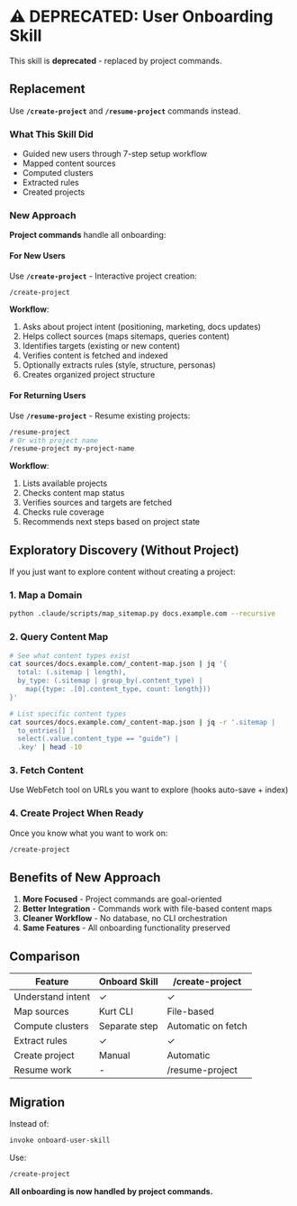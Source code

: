 # ⚠️ DEPRECATED: User Onboarding Skill

This skill is **deprecated** - replaced by project commands.

## Replacement

Use **`/create-project`** and **`/resume-project`** commands instead.

### What This Skill Did

- Guided new users through 7-step setup workflow
- Mapped content sources
- Computed clusters
- Extracted rules
- Created projects

### New Approach

**Project commands** handle all onboarding:

#### For New Users

Use **`/create-project`** - Interactive project creation:

```bash
/create-project
```

**Workflow**:
1. Asks about project intent (positioning, marketing, docs updates)
2. Helps collect sources (maps sitemaps, queries content)
3. Identifies targets (existing or new content)
4. Verifies content is fetched and indexed
5. Optionally extracts rules (style, structure, personas)
6. Creates organized project structure

#### For Returning Users

Use **`/resume-project`** - Resume existing projects:

```bash
/resume-project
# Or with project name
/resume-project my-project-name
```

**Workflow**:
1. Lists available projects
2. Checks content map status
3. Verifies sources and targets are fetched
4. Checks rule coverage
5. Recommends next steps based on project state

## Exploratory Discovery (Without Project)

If you just want to explore content without creating a project:

### 1. Map a Domain

```bash
python .claude/scripts/map_sitemap.py docs.example.com --recursive
```

### 2. Query Content Map

```bash
# See what content types exist
cat sources/docs.example.com/_content-map.json | jq '{
  total: (.sitemap | length),
  by_type: (.sitemap | group_by(.content_type) |
    map({type: .[0].content_type, count: length}))
}'

# List specific content types
cat sources/docs.example.com/_content-map.json | jq -r '.sitemap |
  to_entries[] |
  select(.value.content_type == "guide") |
  .key' | head -10
```

### 3. Fetch Content

Use WebFetch tool on URLs you want to explore (hooks auto-save + index)

### 4. Create Project When Ready

Once you know what you want to work on:
```bash
/create-project
```

## Benefits of New Approach

1. **More Focused** - Project commands are goal-oriented
2. **Better Integration** - Commands work with file-based content maps
3. **Cleaner Workflow** - No database, no CLI orchestration
4. **Same Features** - All onboarding functionality preserved

## Comparison

| Feature | Onboard Skill | /create-project |
|---------|---------------|-----------------|
| Understand intent | ✓ | ✓ |
| Map sources | Kurt CLI | File-based |
| Compute clusters | Separate step | Automatic on fetch |
| Extract rules | ✓ | ✓ |
| Create project | Manual | Automatic |
| Resume work | - | /resume-project |

## Migration

Instead of:
```bash
invoke onboard-user-skill
```

Use:
```bash
/create-project
```

**All onboarding is now handled by project commands.**
